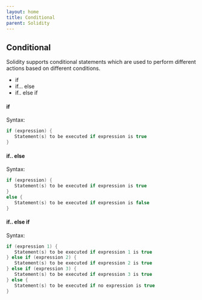 ```yaml
---
layout: home
title: Conditional
parent: Solidity
---
```


## Conditional
Solidity supports conditional statements which are used to perform different actions based on different conditions.
* if
* if... else
* if.. else if 

#### if
Syntax:
```c++
if (expression) {
   Statement(s) to be executed if expression is true
}
```

#### if.. else
Syntax:
```c++
if (expression) {
   Statement(s) to be executed if expression is true
}
else {
   Statement(s) to be executed if expression is false
}
```

#### if.. else if

Syntax:
```c++
if (expression 1) {
   Statement(s) to be executed if expression 1 is true
} else if (expression 2) {
   Statement(s) to be executed if expression 2 is true
} else if (expression 3) {
   Statement(s) to be executed if expression 3 is true
} else {
   Statement(s) to be executed if no expression is true
}
```
